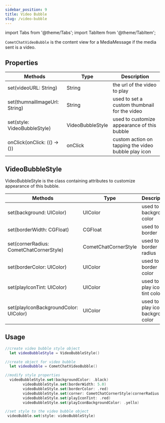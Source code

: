 ```yaml
---
sidebar_position: 9
title: Video Bubble
slug: /video-bubble
---
```


import Tabs from '@theme/Tabs';
import TabItem from '@theme/TabItem';

`CometChatVideoBubble` is the content view for a MediaMessage if the media sent is a video.

## Properties

| Methods                        | Type             | Description                                         |
| ------------------------------ | ---------------- | --------------------------------------------------- |
| set(videoURL: String)          | String           | the url of the video to play                        |
| set(thumnailImageUrl: String)  | String           | used to set a custom thumbnail for the video        |
| set(style: VideoBubbleStyle)   | VideoBubbleStyle | used to customize appearance of this bubble         |
| onClick(onClick: (() -&gt; ()) | onClick          | custom action on tapping the video bubble play icon |

## VideoBubbleStyle

VideoBubbleStyle is the class containing attributes to customize appearance of this bubble.

| Methods                                 | Type                 | Description                            |
| --------------------------------------- | -------------------- | -------------------------------------- |
| set(background: UIColor)                | UIColor              | used to set background color           |
| set(borderWidth: CGFloat)               | CGFloat              | used to set border                     |
| set(cornerRadius: CometChatCornerStyle) | CometChatCornerStyle | used to set border radius              |
| set(borderColor: UIColor)               | UIColor              | used to set border color               |
| set(playIconTint: UIColor)              | UIColor              | used to set play icon tint color       |
| set(playIconBackgroundColor: UIColor)   | UIColor              | used to set play icon background color |

## Usage

<Tabs>
<TabItem value="Swift" label="Swift">

```swift
//create video bubble style object
  let videoBubbleStyle = VideoBubbleStyle()

//create object for video bubble
  let videoBubble = CometChatVideoBubble()

//modify style properties
  videoBubbleStyle.set(backgroundColor: .black)
        videoBubbleStyle.set(borderWidth: 5.0)
        videoBubbleStyle.set(borderColor: .red)
        videoBubbleStyle.set(corner: CometChatCornerStyle(cornerRadius: 10.0))
        videoBubbleStyle.set(playIconTint: .red)
        videoBubbleStyle.set(playIconBackgroundColor: .yello)

//set style to the video bubble object
 videoBubble.set(style: videoBubbleStyle)
```

</TabItem>
</Tabs>
